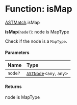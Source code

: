# Function: isMap

[ASTMatch](/auto-docs/free-layout-editor/modules/ASTMatch.md).isMap

**isMap**(`node?`): node is MapType

Check if the node is a `MapType`.

#### Parameters

| Name | Type |
| :------ | :------ |
| `node?` | [`ASTNode`](/auto-docs/free-layout-editor/classes/ASTNode.md)<`any`, `any`> |

#### Returns

node is MapType
